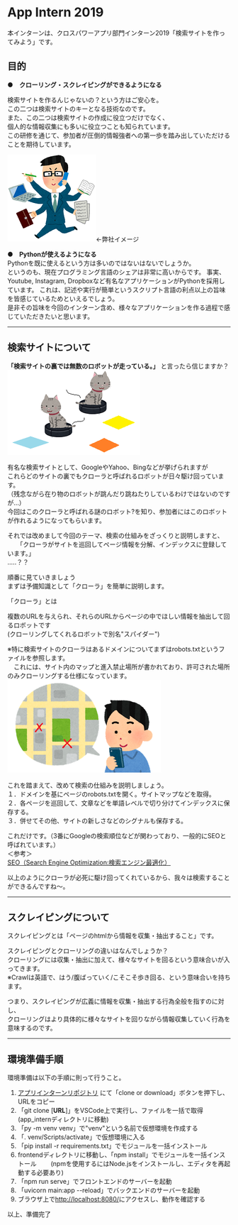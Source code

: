 #  App Intern 2019
本インターンは、クロスパワーアプリ部門インターン2019「検索サイトを作ってみよう」です。

## 目的
**●　クローリング・スクレイピングができるようになる**  

検索サイトを作るんじゃないの？という方はご安心を。  
この二つは検索サイトのキーとなる技術なのです。   
また、この二つは検索サイトの作成に役立つだけでなく、  
個人的な情報収集にも多いに役立つことも知られています。    
この研修を通じて、参加者が圧倒的情報強者への第一歩を踏み出していただけることを期待しています。  

![仕事 できる男](img/bannou.png)←弊社イメージ

**●　Pythonが使えるようになる**  
Pythonを既に使えるという方は多いのではないはないでしょうか。  
というのも、現在プログラミング言語のシェアは非常に高いからです。
事実、Youtube, Instagram, Dropboxなど有名なアプリケーションがPythonを採用しています。
これは、記述や実行が簡単というスクリプト言語の利点以上の旨味を皆感じているためといえるでしょう。  
是非その旨味を今回のインターン含め、様々なアプリケーションを作る過程で感じていただきたいと思います。
***
## 検索サイトについて
**「検索サイトの裏では無数のロボットが走っている。」** と言ったら信じますか？  
![ねこ ルンバ先輩](img/neko_runba.png)

有名な検索サイトとして、GoogleやYahoo、Bingなどが挙げられますが  
これらどのサイトの裏でもクローラと呼ばれるロボットが日々駆け回っています。  
（残念ながら在り物のロボットが跳んだり跳ねたりしているわけではないのですが…）  
今回はこのクローラと呼ばれる謎のロボット?を知り、参加者にはこのロボットが作れるようになってもらいます。

それでは改めまして今回のテーマ、検索の仕組みをざっくりと説明しますと、  
　　「クローラがサイトを巡回してページ情報を分解、インデックスに登録しています。」  
.....？？
  
順番に見ていきましょう  
まずは予備知識として「クローラ」を簡単に説明します。  

「クローラ」とは  

複数のURLを与えられ、それらのURLからページの中でほしい情報を抽出して回るロボットです  
(クローリングしてくれるロボットで別名"スパイダー")

※特に検索サイトのクローラはあるドメインについてまずはrobots.txtというファイルを参照します。  
　これには、サイト内のマップと進入禁止場所が書かれており、許可された場所のみクローリングする仕様になっています。  
![サイト内マップ](img/mapman.png)
　

これを踏まえて、改めて検索の仕組みを説明しましょう。  
１．ドメインを基にページのrobots.txtを開く。サイトマップなどを取得。  
２．各ページを巡回して、文章などを単語レベルで切り分けてインデックスに保存する。  
３．併せてその他、サイトの新しさなどのシグナルも保存する。  

これだけです。（3番にGoogleの検索順位などが関わっており、一般的にSEOと呼ばれています。）  
＜参考＞  
[SEO（Search Engine Optimization:検索エンジン最適化）](https://moukegaku.com/google-ranking-algorithm/#domain)  



以上のようにクローラが必死に駆け回ってくれているから、我々は検索することができるんですね～。
  


***
## スクレイピングについて
  スクレイピングとは「ページのhtmlから情報を収集・抽出すること」です。  

スクレイピングとクローリングの違いはなんでしょうか？  
クローリングには収集・抽出に加えて、様々なサイトを回るという意味合いが入ってきます。  
※Crawlは英語で、はう/腹ばっていく/こそこそ歩き回る、という意味合いを持ちます。

つまり、スクレイピングが広義に情報を収集・抽出する行為全般を指すのに対し、  
クローリングはより具体的に様々なサイトを回りながら情報収集していく行為を意味するのです。

***

## 環境準備手順
環境準備は以下の手順に則って行うこと。
1. [アプリインターンリポジトリ](https://github.com/crosspower/app_intern)
にて「clone or download」ボタンを押下し、URLをコピー
2. 「git clone [**URL**]」をVSCode上で実行し、ファイルを一括で取得  
    (app_internディレクトリに移動)
3. 「py -m venv venv」で"venv"という名前で仮想環境を作成する
4. 「. venv/Scripts/activate」で仮想環境に入る
5. 「pip install -r requirements.txt」でモジュールを一括インストール
6. frontendディレクトリに移動し、「npm install」でモジュールを一括インストール
　　(npmを使用するにはNode.jsをインストールし、エディタを再起動する必要あり)
7. 「npm run serve」でフロントエンドのサーバーを起動
8. 「uvicorn main:app --reload」でバックエンドのサーバーを起動
9. ブラウザ上で[http://localhost:8080/](http://localhost:8080/)にアクセスし、動作を確認する  

以上、準備完了
